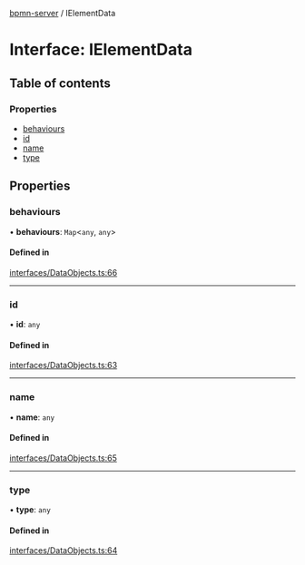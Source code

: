 [bpmn-server](../README.md) / IElementData

# Interface: IElementData

## Table of contents

### Properties

- [behaviours](ielementdata.md#behaviours)
- [id](ielementdata.md#id)
- [name](ielementdata.md#name)
- [type](ielementdata.md#type)

## Properties

### behaviours

• **behaviours**: `Map`\<`any`, `any`\>

#### Defined in

[interfaces/DataObjects.ts:66](https://github.com/bpmnServer/bpmn-server/blob/b56411b/src/interfaces/DataObjects.ts#L66)

___

### id

• **id**: `any`

#### Defined in

[interfaces/DataObjects.ts:63](https://github.com/bpmnServer/bpmn-server/blob/b56411b/src/interfaces/DataObjects.ts#L63)

___

### name

• **name**: `any`

#### Defined in

[interfaces/DataObjects.ts:65](https://github.com/bpmnServer/bpmn-server/blob/b56411b/src/interfaces/DataObjects.ts#L65)

___

### type

• **type**: `any`

#### Defined in

[interfaces/DataObjects.ts:64](https://github.com/bpmnServer/bpmn-server/blob/b56411b/src/interfaces/DataObjects.ts#L64)
